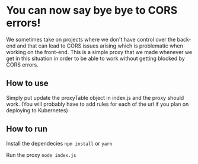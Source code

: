 # You can now say bye bye to CORS errors!
We sometimes take on projects where we don't have control over the back-end and that can lead to CORS issues arising which is problematic when working on the front-end. This is a simple proxy that we made whenever we get in this situation in order to be able to work without getting blocked by CORS errors.

## How to use
Simply put update the proxyTable object in index.js and the proxy should work.
(You will probably have to add rules for each of the url if you plan on deploying to Kubernetes)

## How to run
Install the dependecies
``` npm install ```
or
``` yarn ```

Run the proxy
``` node index.js ```
